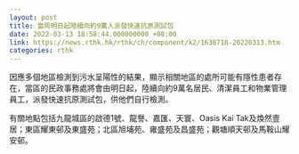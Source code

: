 ```yaml
---
layout: post
title: 當局明日起陸續向約9萬人派發快速抗原測試包
date: 2022-03-13 18:58:44.000000000 +08:00
link: https://news.rthk.hk/rthk/ch/component/k2/1638718-20220313.htm
categories: rthk
---
```


因應多個地區檢測到污水呈陽性的結果，顯示相關地區的處所可能有隱性患者存在，當區的民政事務處將會由明日起，陸續向約9萬名居民、清潔員工和物業管理員工，派發快速抗原測試包，供他們自行檢測。

有關地點包括九龍城區的啟德1號、龍譽、嘉匯、天寰、Oasis Kai Tak及煥然壹居；東區耀東邨及東盛苑；北區旭埔苑、雍盛苑及昌盛苑；觀塘順天邨及馬鞍山耀安邨。
